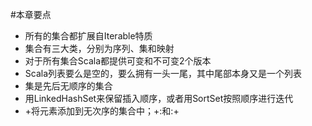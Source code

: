 #本章要点
* 所有的集合都扩展自Iterable特质
* 集合有三大类，分别为序列、集和映射
* 对于所有集合Scala都提供可变和不可变2个版本
* Scala列表要么是空的，要么拥有一头一尾，其中尾部本身又是一个列表
* 集是先后无顺序的集合
* 用LinkedHashSet来保留插入顺序，或者用SortSet按照顺序进行迭代
* +将元素添加到无次序的集合中；+:和:+